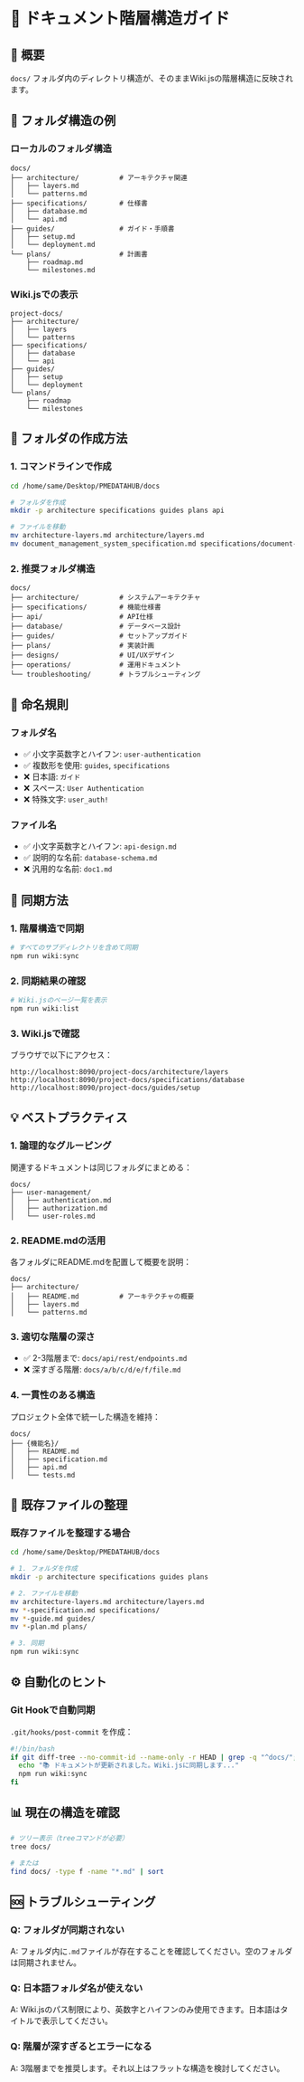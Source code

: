 # 📁 ドキュメント階層構造ガイド

## 🎯 概要

`docs/` フォルダ内のディレクトリ構造が、そのままWiki.jsの階層構造に反映されます。

## 📂 フォルダ構造の例

### ローカルのフォルダ構造

```
docs/
├── architecture/          # アーキテクチャ関連
│   ├── layers.md
│   └── patterns.md
├── specifications/        # 仕様書
│   ├── database.md
│   └── api.md
├── guides/                # ガイド・手順書
│   ├── setup.md
│   └── deployment.md
└── plans/                 # 計画書
    ├── roadmap.md
    └── milestones.md
```

### Wiki.jsでの表示

```
project-docs/
├── architecture/
│   ├── layers
│   └── patterns
├── specifications/
│   ├── database
│   └── api
├── guides/
│   ├── setup
│   └── deployment
└── plans/
    ├── roadmap
    └── milestones
```

## 🔧 フォルダの作成方法

### 1. コマンドラインで作成

```bash
cd /home/same/Desktop/PMEDATAHUB/docs

# フォルダを作成
mkdir -p architecture specifications guides plans api

# ファイルを移動
mv architecture-layers.md architecture/layers.md
mv document_management_system_specification.md specifications/document-management-system.md
```

### 2. 推奨フォルダ構造

```
docs/
├── architecture/          # システムアーキテクチャ
├── specifications/        # 機能仕様書
├── api/                   # API仕様
├── database/              # データベース設計
├── guides/                # セットアップガイド
├── plans/                 # 実装計画
├── designs/               # UI/UXデザイン
├── operations/            # 運用ドキュメント
└── troubleshooting/       # トラブルシューティング
```

## 📝 命名規則

### フォルダ名
- ✅ 小文字英数字とハイフン: `user-authentication`
- ✅ 複数形を使用: `guides`, `specifications`
- ❌ 日本語: `ガイド`
- ❌ スペース: `User Authentication`
- ❌ 特殊文字: `user_auth!`

### ファイル名
- ✅ 小文字英数字とハイフン: `api-design.md`
- ✅ 説明的な名前: `database-schema.md`
- ❌ 汎用的な名前: `doc1.md`

## 🚀 同期方法

### 1. 階層構造で同期

```bash
# すべてのサブディレクトリを含めて同期
npm run wiki:sync
```

### 2. 同期結果の確認

```bash
# Wiki.jsのページ一覧を表示
npm run wiki:list
```

### 3. Wiki.jsで確認

ブラウザで以下にアクセス：
```
http://localhost:8090/project-docs/architecture/layers
http://localhost:8090/project-docs/specifications/database
http://localhost:8090/project-docs/guides/setup
```

## 💡 ベストプラクティス

### 1. 論理的なグルーピング

関連するドキュメントは同じフォルダにまとめる：

```
docs/
├── user-management/
│   ├── authentication.md
│   ├── authorization.md
│   └── user-roles.md
```

### 2. README.mdの活用

各フォルダにREADME.mdを配置して概要を説明：

```
docs/
├── architecture/
│   ├── README.md          # アーキテクチャの概要
│   ├── layers.md
│   └── patterns.md
```

### 3. 適切な階層の深さ

- ✅ 2-3階層まで: `docs/api/rest/endpoints.md`
- ❌ 深すぎる階層: `docs/a/b/c/d/e/f/file.md`

### 4. 一貫性のある構造

プロジェクト全体で統一した構造を維持：

```
docs/
├── {機能名}/
│   ├── README.md
│   ├── specification.md
│   ├── api.md
│   └── tests.md
```

## 🔄 既存ファイルの整理

### 既存ファイルを整理する場合

```bash
cd /home/same/Desktop/PMEDATAHUB/docs

# 1. フォルダを作成
mkdir -p architecture specifications guides plans

# 2. ファイルを移動
mv architecture-layers.md architecture/layers.md
mv *-specification.md specifications/
mv *-guide.md guides/
mv *-plan.md plans/

# 3. 同期
npm run wiki:sync
```

## ⚙️ 自動化のヒント

### Git Hookで自動同期

`.git/hooks/post-commit` を作成：

```bash
#!/bin/bash
if git diff-tree --no-commit-id --name-only -r HEAD | grep -q "^docs/"; then
  echo "📚 ドキュメントが更新されました。Wiki.jsに同期します..."
  npm run wiki:sync
fi
```

## 📊 現在の構造を確認

```bash
# ツリー表示（treeコマンドが必要）
tree docs/

# または
find docs/ -type f -name "*.md" | sort
```

## 🆘 トラブルシューティング

### Q: フォルダが同期されない
A: フォルダ内に`.md`ファイルが存在することを確認してください。空のフォルダは同期されません。

### Q: 日本語フォルダ名が使えない
A: Wiki.jsのパス制限により、英数字とハイフンのみ使用できます。日本語はタイトルで表示してください。

### Q: 階層が深すぎるとエラーになる
A: 3階層までを推奨します。それ以上はフラットな構造を検討してください。

